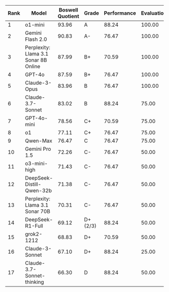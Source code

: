| Rank | Model | Boswell Quotient | Grade | Performance | Evaluation | Efficiency |
|------|-------|-----------------|-------|------------|------------|------------|
| 1 | o1-mini | 93.96 | A | 88.24 | 100.00 | 93.65 |
| 2 | Gemini Flash 2.0 | 90.83 | A- | 76.47 | 100.00 | 96.01 |
| 3 | Perplexity: Llama 3.1 Sonar 8B Online | 87.99 | B+ | 70.59 | 100.00 | 93.37 |
| 4 | GPT-4o | 87.59 | B+ | 76.47 | 100.00 | 86.29 |
| 5 | Claude-3-Opus | 83.96 | B | 76.47 | 100.00 | 75.44 |
| 6 | Claude-3.7-Sonnet | 83.02 | B | 88.24 | 75.00 | 85.80 |
| 7 | GPT-4o-mini | 78.56 | C+ | 70.59 | 75.00 | 90.06 |
| 8 | o1 | 77.11 | C+ | 76.47 | 75.00 | 79.85 |
| 9 | Qwen-Max | 76.47 | C | 76.47 | 75.00 | 77.92 |
| 10 | Gemini Pro 1.5 | 72.26 | C- | 76.47 | 50.00 | 90.26 |
| 11 | o3-mini-high | 71.43 | C- | 76.47 | 50.00 | 87.77 |
| 12 | DeepSeek-Distill-Qwen-32b | 71.38 | C- | 76.47 | 50.00 | 87.62 |
| 13 | Perplexity: Llama 3.1 Sonar 70B | 70.31 | C- | 76.47 | 50.00 | 84.43 |
| 14 | DeepSeek-R1-Full | 69.12 | D+ (2/3) | 88.24 | 50.00 | N/A (0.00) |
| 15 | grok2-1212 | 68.83 | D+ | 70.59 | 50.00 | 85.85 |
| 16 | Claude-3-Sonnet | 67.10 | D+ | 88.24 | 25.00 | 88.01 |
| 17 | Claude-3.7-Sonnet-thinking | 66.30 | D | 88.24 | 50.00 | 60.69 |